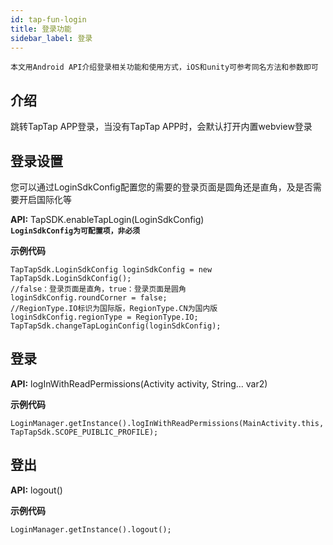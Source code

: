 ```yaml
---
id: tap-fun-login
title: 登录功能
sidebar_label: 登录
---
```

`本文用Android API介绍登录相关功能和使用方式，iOS和unity可参考同名方法和参数即可`
## 介绍
跳转TapTap APP登录，当没有TapTap APP时，会默认打开内置webview登录

## 登录设置
您可以通过LoginSdkConfig配置您的需要的登录页面是圆角还是直角，及是否需要开启国际化等

**API:** TapSDK.enableTapLogin(LoginSdkConfig)  
**`LoginSdkConfig为可配置项，非必须`**

**示例代码**
```
TapTapSdk.LoginSdkConfig loginSdkConfig = new TapTapSdk.LoginSdkConfig();
//false：登录页面是直角，true：登录页面是圆角
loginSdkConfig.roundCorner = false;
//RegionType.IO标识为国际版，RegionType.CN为国内版
loginSdkConfig.regionType = RegionType.IO;
TapTapSdk.changeTapLoginConfig(loginSdkConfig);
```

## 登录
**API:** logInWithReadPermissions(Activity activity, String... var2)

**示例代码**
```
LoginManager.getInstance().logInWithReadPermissions(MainActivity.this, TapTapSdk.SCOPE_PUIBLIC_PROFILE);
```

## 登出
**API:** logout()  

**示例代码**
```
LoginManager.getInstance().logout();
```

